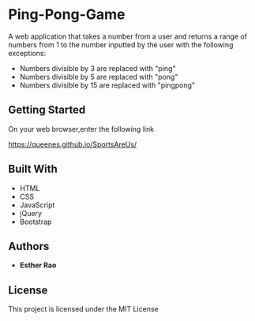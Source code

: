 # Ping-Pong-Game

A web application that takes a number from a user and returns a range of numbers from 1 to the number inputted by the user with the following exceptions:

* Numbers divisible by 3 are replaced with "ping"
* Numbers divisible by 5 are replaced with "pong"
* Numbers divisible by 15 are replaced with "pingpong" 

## Getting Started

On your web browser,enter the following link

https://queenes.github.io/SportsAreUs/


## Built With

* HTML
* CSS
* JavaScript
* jQuery
* Bootstrap

## Authors

* **Esther Rao** 

## License

This project is licensed under the MIT License 
